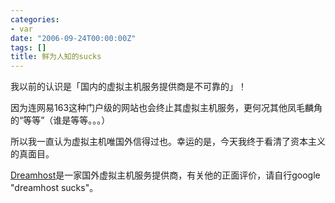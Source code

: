 ```yaml
---
categories:
- var
date: "2006-09-24T00:00:00Z"
tags: []
title: 鲜为人知的sucks
---
```


我以前的认识是「国内的虚拟主机服务提供商是不可靠的」！

因为连网易163这种门户级的网站也会终止其虚拟主机服务，更何况其他凤毛麟角的“等等”（谁是等等。。。）

所以我一直认为虚拟主机唯国外信得过也。幸运的是，今天我终于看清了资本主义的真面目。

<a href="http://www.dreamhost.com/">Dreamhost</a>是一家国外虚拟主机服务提供商，有关他的正面评价，请自行google "dreamhost sucks"。
